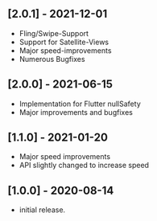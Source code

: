 ## [2.0.1] - 2021-12-01

* Fling/Swipe-Support
* Support for Satellite-Views
* Major speed-improvements
* Numerous Bugfixes

## [2.0.0] - 2021-06-15

* Implementation for Flutter nullSafety
* Major improvements and bugfixes

## [1.1.0] - 2021-01-20

* Major speed improvements
* API slightly changed to increase speed

## [1.0.0] - 2020-08-14

* initial release.
